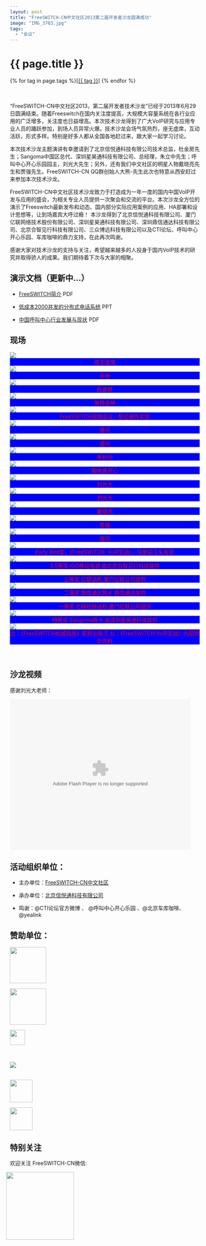 ```yaml
---
layout: post
title: "FreeSWITCH-CN中文社区2013第二届开发者沙龙圆满成功"
image: "IMG_3703.jpg"
tags:
  - "会议"
---
```


<style type="text/css">

    .info {background-color:blue; color:red;}

</style>

# {{ page.title }}

<div class="tags">
{% for tag in page.tags %}[<a class="tag" href="/tags.html#{{ tag }}">{{ tag }}</a>] {% endfor %}
</div>

<br>
<br>

“FreeSWITCH-CN中文社区2013，第二届开发者技术沙龙”已经于2013年6月29日圆满结束。随着Freeswitch在国内关注度提高，大规模大容量系统在各行业应用的广泛增多，关注度也日益增高。本次技术沙龙得到了广大VoIP研究与应用专业人员的踊跃参加，到场人员异常火爆。技术沙龙会场气氛热烈，座无虚席，互动活跃，形式多样。特别是好多人都从全国各地赶过来，跟大家一起学习讨论。

本次技术沙龙主题演讲有幸邀请到了北京信悦通科技有限公司技术总监，杜金房先生；Sangoma中国区总代、深圳星昊通科技有限公司、总经理，朱立中先生；呼叫中心开心乐园园主，刘光大先生；另外，还有我们中文社区的明星人物戴晓亮先生和贾强先生。FreeSWITCH-CN QQ群创始人大熊-先生此次也特意从西安赶过来参加本次技术沙龙。

FreeSWITCH-CN中文社区技术沙龙致力于打造成为一年一度的国内中国VoIP开发与应用的盛会，为相关专业人员提供一次聚会和交流的平台。本次沙龙全方位的演示了Freeswitch最新发布和动态、国内部分实际应用案例的应用、HA部署和设计思想等，让到场嘉宾大呼过瘾！
本沙龙得到了北京信悦通科技有限公司、厦门亿联网络技术股份有限公司、深圳星昊通科技有限公司、深圳鼎信通达科技有限公司、北京合智见行科技有限公司、三众博远科技有限公司以及CTI论坛、呼叫中心开心乐园、车库咖啡的鼎力支持，在此再次鸣谢。

感谢大家对技术沙龙的支持与关注，希望越来越多的人投身于国内VoIP技术的研究并取得骄人的成果。我们期待着下次与大家的相聚。


## 演示文档（更新中...）

* <a href="/images/fscnds2013/files/FreeSWITCH-Introduction.pdf">FreeSWITCH简介</a> PDF

* <a href="/images/fscnds2013/files/daixiaoliang.ppt">低成本2000并发的分布式电话系统</a> PPT

* <a href="/images/fscnds2013/files/callcenter_liuguangda.pdf">中国呼叫中心行业发展与现状</a> PDF

## 现场

<img src="/images/fscnds2013/images/IMG_1278.jpg"/>
<div class="info" style="text-align:center">座无虚席</div>

<img src="/images/fscnds2013/images/IMG_1285.jpg"/>
<div class="info" style="text-align:center">开场</div>

<img src="/images/fscnds2013/images/IMG_1291.jpg"/>
<div class="info" style="text-align:center">杜金房</div>

<img src="/images/fscnds2013/images/IMG_1292.jpg"/>
<div class="info" style="text-align:center">聚精会神</div>

<img src="/images/fscnds2013/images/IMG_1298.jpg"/>
<div class="info" style="text-align:center">FreeSWITCH视频会议，配合硬件实现</div>

<img src="/images/fscnds2013/images/IMG_1304.jpg"/>
<div class="info" style="text-align:center">提问</div>

<img src="/images/fscnds2013/images/IMG_1306.jpg"/>
<div class="info" style="text-align:center">提问</div>

<img src="/images/fscnds2013/images/IMG_1310.jpg"/>
<div class="info" style="text-align:center">朱利中</div>

<img src="/images/fscnds2013/images/IMG_1316.jpg"/>
<div class="info" style="text-align:center">聊地真开心</div>

<img src="/images/fscnds2013/images/IMG_1325.jpg"/>
<div class="info" style="text-align:center">刘光大</div>

<img src="/images/fscnds2013/images/IMG_1326.jpg"/>
<div class="info" style="text-align:center">刘光大</div>

<img src="/images/fscnds2013/images/IMG_1329.jpg"/>
<div class="info" style="text-align:center">戴晓亮</div>

<img src="/images/fscnds2013/images/IMG_1338.jpg"/>
<div class="info" style="text-align:center">贾强</div>

<img src="/images/fscnds2013/images/IMG_1349.jpg"/>
<div class="info" style="text-align:center">提问</div>

<img src="/images/fscnds2013/images/IMG_1353.jpg"/>
<div class="info" style="text-align:center">Early Bird奖，《FreeSWITCH: VoIP实战》，注册前三名有奖</div>

<img src="/images/fscnds2013/images/IMG_1358.jpg"/>
<div class="info" style="text-align:center">3.5等奖 iGO移动电源 由北京合智见行科技提供</div>

<img src="/images/fscnds2013/images/IMG_1371.jpg"/>
<div class="info" style="text-align:center">三等奖 亿联话机 厦门亿联公司提供</div>

<img src="/images/fscnds2013/images/IMG_1379.jpg"/>
<div class="info" style="text-align:center">二等奖 鼎信通达网关 鼎信通达提供</div>

<img src="/images/fscnds2013/images/IMG_1385.jpg"/>
<div class="info" style="text-align:center">一等奖 亿联视频话机 厦门亿联公司提供</div>

<img src="/images/fscnds2013/images/IMG_1393.jpg"/>
<div class="info" style="text-align:center">特等奖 Sangoma板卡 由深圳星昊通科技提供</div>

<img src="/images/fscnds2013/images/book.png"/>
<div class="info" style="text-align:center">左：《FreeSWITCH权威指南》即将出版 || 右：《FreeSWITCH:VoIP实战》内部培训资料</div>

<!--
<img src="/images/fscnds2013/images/IMG_1399.jpg"/>
<img src="/images/fscnds2013/images/IMG_1412.jpg"/>
<img src="/images/fscnds2013/images/IMG_1414.jpg"/>
<img src="/images/fscnds2013/images/IMG_1415.jpg"/>
<img src="/images/fscnds2013/images/IMG_1420.jpg"/>
<img src="/images/fscnds2013/images/IMG_1435.jpg"/>
<img src="/images/fscnds2013/images/IMG_1438.jpg"/>
-->
<br>
<br>

## 沙龙视频

感谢刘光大老师：

<embed src="http://player.youku.com/player.php/sid/XNTc3NDM2NTI4/v.swf" allowFullScreen="true" quality="high" width="480" height="400" align="middle" allowScriptAccess="always" type="application/x-shockwave-flash"></embed>


## 活动组织单位：

* 主办单位：[FreeSWITCH-CN中文社区](http://www.freeswitch.org.cn)

* 承办单位：[北京信悦通科技有限公司](http://x-y-t.com)

* 鸣谢：@CTI论坛官方微博 、 @呼叫中心开心乐园 、@北京车库咖啡、@yealink

## 赞助单位：

<a href="http://x-y-t.com" target="_blank"><img src="http://x-y-t.com/images/logo.jpg" height="96"></img></a>

<a href="http://yealink.com" target="_blank"><img src="http://yealink.com/Public/Front/images/logo.gif" height="96"></img></a>

<a href="http://www.hiastar.com" target="_blank"><img src="http://www.sangoma.com/wp-content/uploads/2012/12/logo.gif" height="40"></img></a><br>

<br>

<a href="http://www.dinstar.com" target="_blank"><img src="http://www.dinstar.com/img/logo2.png"></a>

<br>
<a href="http://www.unionbroad.cn" target="_blank"><img src="/images/fscnds2013/logos/unionbroad.png" height="60"></a>

<br>

<a href="http://www.wiseaction.com.cn/Index.aspx" target="_blank"><img src="http://www.wiseaction.com.cn/Images/Logo.jpg" height="60"></a>


## 特别关注

欢迎关注 FreeSWITCH-CN微信:<br>

<img src="/images/qrcode_for_FreeSWITCH-CN-wechat.jpg" width="180" height="180" style="margin-left:-10px"/>
<br>
<br>
